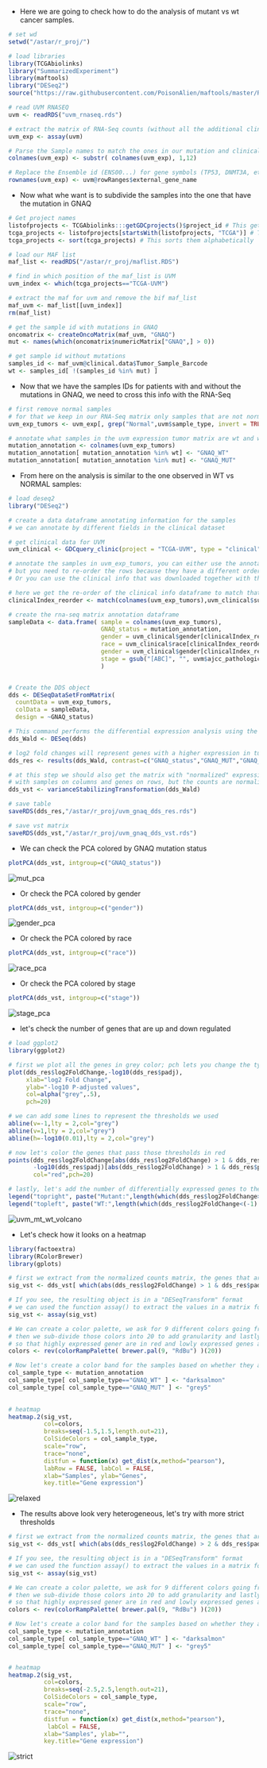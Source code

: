- Here we are going to check how to do the analysis of mutant vs wt cancer samples.

```R
# set wd
setwd("/astar/r_proj/")

# load libraries
library(TCGAbiolinks)
library("SummarizedExperiment")
library(maftools)
library("DESeq2")
source("https://raw.githubusercontent.com/PoisonAlien/maftools/master/R/oncomatrix.R")

# read UVM RNASEQ
uvm <- readRDS("uvm_rnaseq.rds")

# extract the matrix of RNA-Seq counts (without all the additional clinical, exp, sample data)
uvm_exp <- assay(uvm)

# Parse the Sample names to match the ones in our mutation and clinical data
colnames(uvm_exp) <- substr( colnames(uvm_exp), 1,12)

# Replace the Ensemble id (ENS00...) for gene symbols (TP53, DNMT3A, etc...)
rownames(uvm_exp) <- uvm@rowRanges$external_gene_name

```

- Now what whe want is to subdivide the samples into the one that have the mutation in GNAQ

```R
# Get project names
listofprojects <- TCGAbiolinks:::getGDCprojects()$project_id # This gets all the projects in GDC
tcga_projects <- listofprojects[startsWith(listofprojects, "TCGA")] # This selects only project names that start with TCGA
tcga_projects <- sort(tcga_projects) # This sorts them alphabetically

# load our MAF list
maf_list <- readRDS("/astar/r_proj/maflist.RDS")

# find in which position of the maf_list is UVM
uvm_index <- which(tcga_projects=="TCGA-UVM")

# extract the maf for uvm and remove the bif maf_list
maf_uvm <- maf_list[[uvm_index]]
rm(maf_list)

# get the sample id with mutations in GNAQ
oncomatrix <- createOncoMatrix(maf_uvm, "GNAQ")
mut <- names(which(oncomatrix$numericMatrix["GNAQ",] > 0))

# get sample id without mutations
samples_id <- maf_uvm@clinical.data$Tumor_Sample_Barcode
wt <- samples_id[ !(samples_id %in% mut) ]
```

- Now that we have the samples IDs for patients with and without the mutations in GNAQ, we need to cross this info with the RNA-Seq
```R
# first remove normal samples
# for that we keep in our RNA-Seq matrix only samples that are not normal
uvm_exp_tumors <- uvm_exp[, grep("Normal",uvm$sample_type, invert = TRUE)]

# annotate what samples in the uvm expression tumor matrix are wt and whcih ones are mutant samples 
mutation_annotation <- colnames(uvm_exp_tumors)
mutation_annotation[ mutation_annotation %in% wt] <- "GNAQ_WT"
mutation_annotation[ mutation_annotation %in% mut] <- "GNAQ_MUT"
```
- From here on the analysis is similar to the one observed in WT vs NORMAL samples:

```R
# load deseq2
library("DESeq2")

# create a data dataframe annotating information for the samples
# we can annotate by different fields in the clinical dataset

# get clinical data for UVM
uvm_clinical <- GDCquery_clinic(project = "TCGA-UVM", type = "clinical")

# annotate the samples in uvm_exp_tumors, you can either use the annotations used in the clinical information dataframe we just got in the line above,
# but you need to re-order the rows because they have a different order than in the RNA-SEQ matrix.
# Or you can use the clinical info that was downloaded together with the RNA-Seq matrix and no re-oirder is required .

# here we get the re-order of the clinical info dataframe to match that one in the RNA-seq matrix.
clinicalIndex_reorder <- match(colnames(uvm_exp_tumors),uvm_clinical$submitter_id)

# create the rna-seq matrix annotation dataframe
sampleData <- data.frame( sample = colnames(uvm_exp_tumors), 
                          GNAQ_status = mutation_annotation,
                          gender = uvm_clinical$gender[clinicalIndex_reorder],
                          race = uvm_clinical$race[clinicalIndex_reorder],
                          gender = uvm_clinical$gender[clinicalIndex_reorder],
                          stage = gsub("[ABC]", "", uvm$ajcc_pathologic_stage, perl=TRUE)
                          )


# Create the DDS object
dds <- DESeqDataSetFromMatrix(
  countData = uvm_exp_tumors,
  colData = sampleData,
  design = ~GNAQ_status)

# This command performs the differential expression analysis using the Wald test 
dds_Wald <- DESeq(dds)

# log2 fold changes will represent genes with a higher expression in tumor samples, while negative log2 fold changes
dds_res <- results(dds_Wald, contrast=c("GNAQ_status","GNAQ_MUT","GNAQ_WT") )

# at this step we should also get the matrix with "normalized" expression count, its a matrix just like the one we had before,
# with samples on columns and genes on rows, but the counts are normalized now and can be used for plotting.
dds_vst <- varianceStabilizingTransformation(dds_Wald)

# save table
saveRDS(dds_res,"/astar/r_proj/uvm_gnaq_dds_res.rds")

# save vst matrix
saveRDS(dds_vst,"/astar/r_proj/uvm_gnaq_dds_vst.rds")
```

- We can check the PCA colored by GNAQ mutation status
```R
plotPCA(dds_vst, intgroup=c("GNAQ_status"))
```
![mut_pca](https://user-images.githubusercontent.com/1195488/135437197-8f27d564-923b-40d5-bfed-9f39db88aaf4.png)

- Or check the PCA colored by gender
```R
plotPCA(dds_vst, intgroup=c("gender"))
```
![gender_pca](https://user-images.githubusercontent.com/1195488/135437215-7ab938df-94c1-4ddd-9255-365f6a1b41a6.png)

- Or check the PCA colored by race
```R
plotPCA(dds_vst, intgroup=c("race"))
```
![race_pca](https://user-images.githubusercontent.com/1195488/135437226-9ea22dab-e0ad-4b7c-a151-96ec31a6fc2e.png)

- Or check the PCA colored by stage
```R
plotPCA(dds_vst, intgroup=c("stage"))
```
![stage_pca](https://user-images.githubusercontent.com/1195488/135437238-14e5882e-dc89-4a89-8481-b5f6d4a13e26.png)


- let's check the number of genes that are up and down regulated 

```R
# load ggplot2
library(ggplot2)

# first we plot all the genes in grey color; pch lets you change the type of symbol that gets plotted
plot(dds_res$log2FoldChange,-log10(dds_res$padj),
     xlab="log2 Fold Change",
     ylab="-log10 P-adjusted values",
     col=alpha("grey",.5),
     pch=20)

# we can add some lines to represent the thresholds we used
abline(v=-1,lty = 2,col="grey")
abline(v=1,lty = 2,col="grey")
abline(h=-log10(0.01),lty = 2,col="grey")

# now let's color the genes that pass those thresholds in red
points(dds_res$log2FoldChange[abs(dds_res$log2FoldChange) > 1 & dds_res$padj<0.01],
       -log10(dds_res$padj)[abs(dds_res$log2FoldChange) > 1 & dds_res$padj<0.01],
       col="red",pch=20)

# lastly, let's add the number of differentially expressed genes to the plot
legend("topright", paste("Mutant:",length(which(dds_res$log2FoldChange>1 & dds_res$padj<0.01))), bty="n") 
legend("topleft", paste("WT:",length(which(dds_res$log2FoldChange<(-1) & dds_res$padj<0.01))), bty="n") 

```

![uvm_mt_wt_volcano](https://user-images.githubusercontent.com/1195488/135441400-17f9354e-4260-4388-95d7-746d1befa03c.png)


- Let's check how it looks on a heatmap
```R
library(factoextra)
library(RColorBrewer)
library(gplots)

# first we extract from the normalized counts matrix, the genes that are differentially expressed
sig_vst <- dds_vst[ which(abs(dds_res$log2FoldChange) > 1 & dds_res$padj<0.01) ,]

# If you see, the resulting object is in a "DESeqTransform" format
# we can used the function assay() to extract the values in a matrix format
sig_vst <- assay(sig_vst)

# We can create a color palette, we ask for 9 different colors going from red to blue,
# then we sub-divide those colors into 20 to add granularity and lastly we reverse the order of the colors
# so that highly expressed gener are in red and lowly expressed genes are in blue
colors <- rev(colorRampPalette( brewer.pal(9, "RdBu") )(20))

# Now let's create a color band for the samples based on whether they are tumor or normal:
col_sample_type <- mutation_annotation
col_sample_type[ col_sample_type=="GNAQ_WT" ] <- "darksalmon"
col_sample_type[ col_sample_type=="GNAQ_MUT" ] <- "grey5"
 

# heatmap
heatmap.2(sig_vst, 
          col=colors,
          breaks=seq(-1.5,1.5,length.out=21),
          ColSideColors = col_sample_type,
          scale="row", 
          trace="none",
          distfun = function(x) get_dist(x,method="pearson"),
          labRow = FALSE, labCol = FALSE,
          xlab="Samples", ylab="Genes",
          key.title="Gene expression")
```
![relaxed](https://user-images.githubusercontent.com/1195488/135443055-8e9858dd-f285-4dee-89e2-e5a286a4e044.png)


- The results above look very heterogeneous, let's try with more strict thresholds

```R
# first we extract from the normalized counts matrix, the genes that are differentially expressed
sig_vst <- dds_vst[ which(abs(dds_res$log2FoldChange) > 2 & dds_res$padj<0.0001) ,]

# If you see, the resulting object is in a "DESeqTransform" format
# we can used the function assay() to extract the values in a matrix format
sig_vst <- assay(sig_vst)

# We can create a color palette, we ask for 9 different colors going from red to blue,
# then we sub-divide those colors into 20 to add granularity and lastly we reverse the order of the colors
# so that highly expressed gener are in red and lowly expressed genes are in blue
colors <- rev(colorRampPalette( brewer.pal(9, "RdBu") )(20))

# Now let's create a color band for the samples based on whether they are tumor or normal:
col_sample_type <- mutation_annotation
col_sample_type[ col_sample_type=="GNAQ_WT" ] <- "darksalmon"
col_sample_type[ col_sample_type=="GNAQ_MUT" ] <- "grey5"


# heatmap
heatmap.2(sig_vst, 
          col=colors,
          breaks=seq(-2.5,2.5,length.out=21),
          ColSideColors = col_sample_type,
          scale="row", 
          trace="none",
          distfun = function(x) get_dist(x,method="pearson"),
           labCol = FALSE,
          xlab="Samples", ylab="",
          key.title="Gene expression")


```
![strict](https://user-images.githubusercontent.com/1195488/135443036-f933f2c4-9b82-4791-b28e-46ca0ed02021.png)
